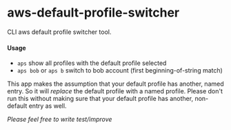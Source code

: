# aws-default-profile-switcher
CLI aws default profile switcher tool. 

#### Usage
* `aps` show all profiles with the default profile selected
* `aps bob` or `aps b` switch to bob account (first beginning-of-string match)

This app makes the assumption that your default profile has another, named entry. So it will *replace* the default profile with a named profile. Please don't run this without making sure that your default profile has another, non-default entry as well.

*Please feel free to write test/improve*

